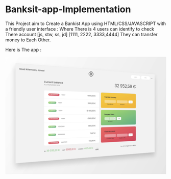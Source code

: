 # Banksit-app-Implementation
This Project aim to Create a Bankist App using HTML/CSS/JAVASCRIPT with a friendly user interface : Where There is 4 users can identify to check There account  [js, stw, ss, jd] [1111, 2222, 3333,4444] They can  transfer money to Each Other. 

Here is The app :

<img src="appDesigne.png" alt="Design Description">
